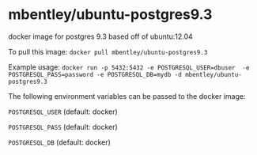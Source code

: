 mbentley/ubuntu-postgres9.3
==================

docker image for postgres 9.3
based off of ubuntu:12.04

To pull this image:
`docker pull mbentley/ubuntu-postgres9.3`

Example usage:
`docker run -p 5432:5432 -e POSTGRESQL_USER=dbuser  -e POSTGRESQL_PASS=password -e POSTGRESQL_DB=mydb -d mbentley/ubuntu-postgres9.3`

The following environment variables can be passed to the docker image:

`POSTGRESQL_USER` (default: docker)

`POSTGRESQL_PASS` (default: docker)

`POSTGRESQL_DB` (default: docker)
